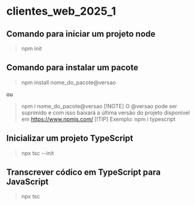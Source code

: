 # clientes_web_2025_1
## Comando para iniciar um projeto node
>npm init

## Comando para instalar um pacote

>npm install nome_do_pacote@versao

ou 

>npm i nome_do_pacote@versao
>[!NOTE]
>O @versao pode ser suprimido e com isso baixará a última versão do projeto disponível em https://www.npmjs.com/
>[!TIP]
>Exemplo: npm i typescript

## Inicializar um projeto TypeScript

>npx tsc --init

## Transcrever códico em TypeScript para JavaScript

>npx tsc